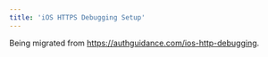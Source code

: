 ```yaml
---
title: 'iOS HTTPS Debugging Setup'
---
```


Being migrated from https://authguidance.com/ios-http-debugging.
